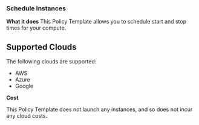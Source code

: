 ### Schedule Instances

**What it does**
This Policy Template allows you to schedule start and stop times for your compute.

## Supported Clouds
The following clouds are supported: 
- AWS
- Azure
- Google

**Cost**

This Policy Template does not launch any instances, and so does not incur any cloud costs.
